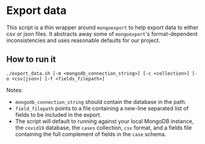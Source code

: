 # Export data

This script is a thin wrapper around `mongoexport` to help export data to either csv or json files. It abstracts away
some of `mongoexport`'s format-dependent inconsistencies and uses reasonable defaults for our project.

## How to run it

```shell
./export_data.sh [-m <mongodb_connection_string>] [-c <collection>] [-o <csv|json>] [-f <fields_filepath>]
```

Notes:
- `mongodb_connection_string` should contain the database in the path.
- `field_filepath` points to a file containing a new-line separated list of fields to be included in the export.
- The script will default to running against your local MongoDB instance, the `covid19` database, the `cases`
  collection, `csv` format, and a fields file containing the full complement of fields in the `case` schema.